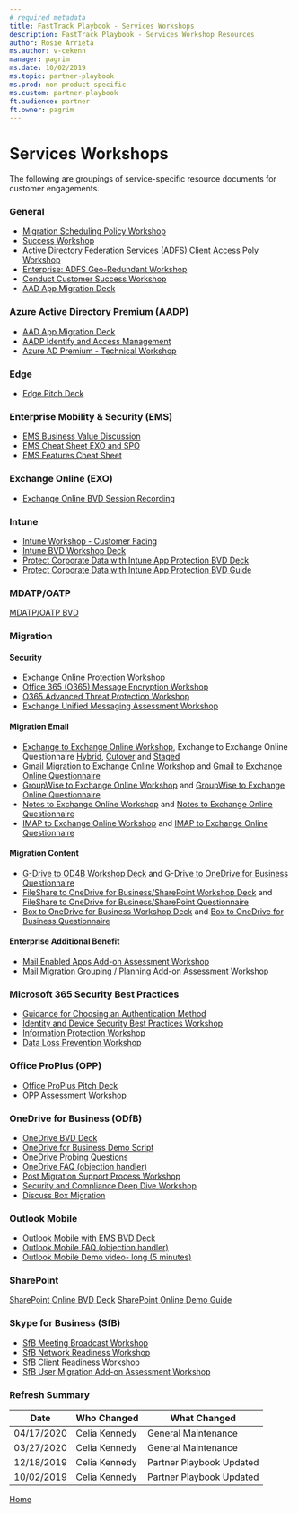 ```yaml
---  
# required metadata  
title: FastTrack Playbook - Services Workshops
description: FastTrack Playbook - Services Workshop Resources
author: Rosie Arrieta
ms.author: v-cekenn
manager: pagrim
ms.date: 10/02/2019  
ms.topic: partner-playbook  
ms.prod: non-product-specific  
ms.custom: partner-playbook  
ft.audience: partner
ft.owner: pagrim
---  
```


# Services Workshops

The following are groupings of service-specific resource documents for customer engagements.

### General

- [Migration Scheduling Policy Workshop](https://aka.ms/AA7628b)
- [Success Workshop](https://ftdocs-bcm.azureedge.net/public/en-us-success-workshop-deck-v1.pptx)
- [Active Directory Federation Services (ADFS) Client Access Poly Workshop](https://ftdocs-bcm.azureedge.net/public/en-us-adfs-client-access-policy-workshop-v1.pptx)
- [Enterprise: ADFS Geo-Redundant Workshop](https://ftdocs-bcm.azureedge.net/public/en-us-adfs-geo-redundant-v1.pptx)
- [Conduct Customer Success Workshop](assess-conduct-customer-success-workshop-partner.md)
- [AAD App Migration Deck](https://aka.ms/frpaadappmigrationdeck)

### Azure Active Directory Premium (AADP)

- [AAD App Migration Deck](https://aka.ms/FRPAzureADPremiumWorkshops)
- [AADP Identify and Access Management](https://ftdocs-bcm.azureedge.net/public/aadp-identity-access-management-bvd-deck-localized-v1.docx)
- [Azure AD Premium - Technical Workshop](https://aka.ms/FRPFTOPTask2533WorkshopLocalized)

### Edge

- [Edge Pitch Deck](https://ftdocs-bcm.azureedge.net/public/frp-microsoft-edge-bvd-v1.pdf)

### Enterprise Mobility & Security (EMS)

- [EMS Business Value Discussion](https://ftdocs-bcm.azureedge.net/public/frp-ems-bvd-v1.pdf)
- [EMS Cheat Sheet EXO and SPO](https://ftdocs-bcm.azureedge.net/public/frp-ems-cheat-sheet-exo-and-spo-v1.pptx)
- [EMS Features Cheat Sheet](https://ftdocs-bcm.azureedge.net/public/frp-ems-features-cheat-sheet-v1.pptx)

### Exchange Online (EXO)

- [Exchange Online BVD Session Recording](https://ftdocs-bcm.azureedge.net/public/frp-exo-bvd-v1.pdf)

### Intune

- [Intune Workshop - Customer Facing](https://ftdocs-bcm.azureedge.net/public/m365-ems-microsoft-intune-workshops-v1.pdf)
- [Intune BVD Workshop Deck](https://ftdocs-bcm.azureedge.net/public/frp-microsoft-intune-bvd-v1.pdf)
- [Prote​ct Corporate​ Data with Intune App Protection BVD Deck](https://ftdocs-bcm.azureedge.net/public/frp-microsoft-intune-protect-bvd-v1.pdf)
- [Protect Cor​​​porate Data with In​​tune A​​​p​​p Protection BVD Guide](https://ftdocs-bcm.azureedge.net/public/frp-guidance-intune-protect-corporate-data-v1.pdf)

### MDATP/OATP

[MDATP/OATP BVD](https://ftdocs-bcm.azureedge.net/public/frp-mdatp-oatp-bvd-v1.pptx)

### Migration

#### Security

- [Exchange Online Protection Workshop](https://ftdocs-bcm.azureedge.net/public/en-us-o365-eop-workshop-v1.pptx)
- [Office 365 (O365) Message Encryption Workshop](https://ftdocs-bcm.azureedge.net/public/en-us-o365-ome-workshop-v1.pptx)
- [O365 Advanced Threat Protection Workshop](https://ftdocs-bcm.azureedge.net/public/en-us-365-atp-workshop-v1.pptx)
- [Exchange Unified Messaging Assessment Workshop](https://ftdocs-bcm.azureedge.net/public/en-us-exchange-unified-messaging-assessment-workshop-v1.pptx)

#### Migration Email

- [Exchange to Exchange Online Workshop](https://aka.ms/AA6sezx), Exchange to Exchange Online Questionnaire [Hybrid](https://aka.ms/AA6sez9), [Cutover](https://aka.ms/AA6sezd) and [Staged](https://aka.ms/AA6smno)
- [Gmail Migration to Exchange Online Workshop](https://aka.ms/AA6toq2) and [Gmail to Exchange Online Questionnaire](https://aka.ms/AA6sgh7)
- [GroupWise to Exchange Online Workshop](https://aka.ms/AA6toq2) and [GroupWise to Exchange Online Questionnaire](https://aka.ms/AA6sgi3)
- [Notes to Exchange Online Workshop](https://aka.ms/AA6so22) and [Notes to Exchange Online Questionnaire](https://aka.ms/AA6so92)
- [IMAP to Exchange Online Workshop](https://aka.ms/AA6toqa) and [IMAP to Exchange Online Questionnaire](https://aka.ms/AA6twa6)

#### Migration Content

- [G-Drive to OD4B Workshop Deck](https://aka.ms/AA6tuzy) and [G-Drive to OneDrive for Business Questionnaire](https://aka.ms/AA6tuzg)
- [FileShare to OneDrive for Business/SharePoint Workshop Deck](https://aka.ms/AA6s9hw) and [FileShare to OneDrive for Business/SharePoint Questionnaire](https://aka.ms/AA7isal)
- [Box to OneDrive for Business Workshop Deck](https://aka.ms/AA6s1qo) and [Box to OneDrive for Business Questionnaire](https://aka.ms/AA6s1qw)

#### Enterprise Additional Benefit

- [Mail Enabled Apps Add-on Assessment Workshop](https://ftdocs-bcm.azureedge.net/public/en-us-mail-enabled-apps-add-on-assessment-workshop-v1.pptx)
- [Mail Migration Grouping / Planning Add-on Assessment Workshop](https://ftdocs-bcm.azureedge.net/public/mail-migration-grouping-planning-addon-assment-workshop-v1.pptx)

### Microsoft 365 Security Best Practices

- [Guidance for Choosing an Authentication Method](FRPHubAADPChoosingtherightauthentication)
- [Identity and Device Security Best Practices Workshop](https://aka.ms/FRPDeploySecurelyGuidance)
- [Information Protection Workshop](https://ftdocs-bcm.azureedge.net/public/en-us-o365-ip-discussion-v1.pptx)
- [Data Loss Prevention Workshop](https://ftdocs-bcm.azureedge.net/public/en-us-o365-dlp-workshop-v1.pptx)

### Office ProPlus (OPP)

- [​​​​Office ProPlus Pitch Deck](https://ftdocs-bcm.azureedge.net/public/frp-opp-pitch-deck-v1.pdf)
- [OPP Assessment Workshop](https://ftdocs-bcm.azureedge.net/public/en-us-o365-proplus-assessment-workshop-v4.pptx)

### OneDrive for Business (ODfB)

- [OneDrive BVD Deck](https://ftdocs-bcm.azureedge.net/public/frp-onedrive-bvd-deck.pdf)
- [OneDrive for Business Demo Script](https://ftdocs-bcm.azureedge.net/public/frp-onedrive-business-demo-script-v1.docx)
- [OneDrive Probing Questions](https://ftdocs-bcm.azureedge.net/public/frp-onedrive-probing-questions-v1.pdf)
- [OneDrive FAQ (objection handler)](https://ftdocs-bcm.azureedge.net/public/frp-onedrive-objection-handler-v1.pdf)
- [Post Migration Support Process Workshop](https://ftdocs-bcm.azureedge.net/public/od4b-post-migration-support-process-workshop-v1.pptx)
- [Security and Compliance Deep Dive Workshop](https://ftdocs-bcm.azureedge.net/public/en-us-onedrive-securityandcompliance-v1.pptx)
- [Discuss Box Migration](https://aka.ms/AA6s1qw)

### Outlook Mobile

- [Outlook Mobile with EMS BVD Deck](https://ftdocs-bcm.azureedge.net/public/frp-outlook-ios-android-v1.pdf)
- [Outlook Mobile FAQ (objection handler)](https://ftdocs-bcm.azureedge.net/public/objection-handlers-faq-outlook-mobile-v1.pdf)
- [Outlook Mobile Demo video- long (5 minutes)](https://aka.ms/OLMobileDemo)

### SharePoint

[SharePoint Online BVD Deck](https://ftdocs-bcm.azureedge.net/public/frp-sharepoint-bvd-guidance-v1.pdf)
[SharePoint Online Demo Guide](https://ftdocs-bcm.azureedge.net/public/frp-spo-demo-guide-v1.pptx) 

### Skype for Business (SfB)

- [SfB Meeting Broadcast Workshop](https://ftdocs-bcm.azureedge.net/public/sfb-meeting-broadcast-v1.pptx)
- [SfB Network Readiness Workshop](https://ftdocs-bcm.azureedge.net/public/sfb-network-readiness-v1.pptx)
- [SfB Client Readiness Workshop](https://ftdocs-bcm.azureedge.net/public/en-us-sfbclientreadiness-v1.pptx)
- [SfB User Migration Add-on Assessment Workshop](https://ftdocs-bcm.azureedge.net/public/en-us-sfb-user-migration-add-on-assessmentworkshop-v1.pptx)

### Refresh Summary

|Date|Who Changed|What Changed|
|---------|---------------|----------------------------|
|04/17/2020| Celia Kennedy| General Maintenance|
|03/27/2020| Celia Kennedy| General Maintenance|
|12/18/2019| Celia Kennedy| Partner Playbook Updated|
|10/02/2019| Celia Kennedy| Partner Playbook Updated|

[Home](http://partner-docs.microsoft.com)
